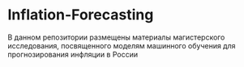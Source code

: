 # Inflation-Forecasting
В данном репозитории размещены материалы магистерского исследования, посвященного моделям машинного обучения для прогнозирования инфляции в России
